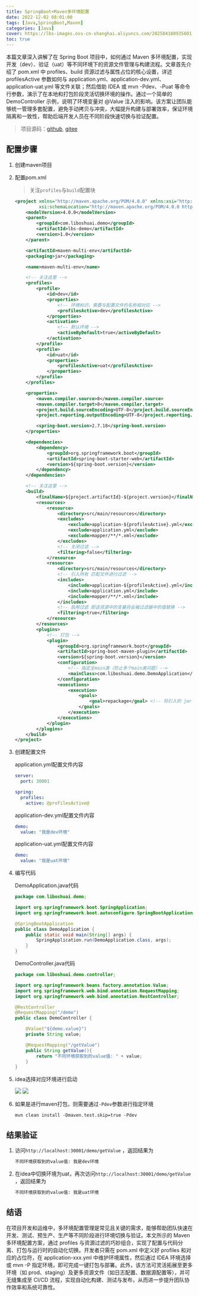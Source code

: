```yaml
---
title: SpringBoot+Maven多环境配置
date: 2022-12-02 08:01:00
tags: [Java,SpringBoot,Maven]
categories: [Java]
cover: https://lbs-images.oss-cn-shanghai.aliyuncs.com/202504180935601.png
toc: true
---
```


本篇文章深入讲解了在 Spring Boot 项目中，如何通过 Maven 多环境配置，实现开发（dev）、验证（uat）等不同环境下的资源文件管理与构建流程。文章首先介绍了 pom.xml 中 profiles、build 资源过滤与属性占位的核心设置，详述 profilesActive 参数如何与 application.yml、application-dev.yml、application-uat.yml 等文件关联；然后借助 IDEA 或 mvn -Pdev、-Puat 等命令行参数，演示了在本地和打包阶段灵活切换环境的操作。通过一个简单的 DemoController 示例，说明了环境变量对 @Value 注入的影响。该方案让团队能够统一管理多套配置，避免手动拷贝与冲突，大幅提升构建与部署效率，保证环境隔离和一致性，帮助后端开发人员在不同阶段快速切换与验证配置。

<!-- more -->

> 项目源码：[github](https://github.com/liboshuai01/lbs-demo/tree/master/maven-multi-env), [gitee](https://gitee.com/liboshuai01/lbs-demo/tree/master/maven-multi-env)

## 配置步骤

1. 创建maven项目

2. 配置pom.xml
    > 关注`profiles`与`build`配置块

    ```xml
    <project xmlns="http://maven.apache.org/POM/4.0.0" xmlns:xsi="http://www.w3.org/2001/XMLSchema-instance"
             xsi:schemaLocation="http://maven.apache.org/POM/4.0.0 http://maven.apache.org/xsd/maven-4.0.0.xsd">
        <modelVersion>4.0.0</modelVersion>
        <parent>
            <groupId>com.liboshuai.demo</groupId>
            <artifactId>lbs-demo</artifactId>
            <version>1.0</version>
        </parent>
    
        <artifactId>maven-multi-env</artifactId>
        <packaging>jar</packaging>
    
        <name>maven-multi-env</name>
    
        <!-- 关注这里 -->
        <profiles>
            <profile>
                <id>dev</id>
                <properties>
                    <!-- 环境标识，需要与配置文件的名称相对应 -->
                    <profilesActive>dev</profilesActive>
                </properties>
                <activation>
                    <!-- 默认环境 -->
                    <activeByDefault>true</activeByDefault>
                </activation>
            </profile>
            <profile>
                <id>uat</id>
                <properties>
                    <profilesActive>uat</profilesActive>
                </properties>
            </profile>
        </profiles>
    
        <properties>
            <maven.compiler.source>8</maven.compiler.source>
            <maven.compiler.target>8</maven.compiler.target>
            <project.build.sourceEncoding>UTF-8</project.build.sourceEncoding>
            <project.reporting.outputEncoding>UTF-8</project.reporting.outputEncoding>
    
            <spring-boot.version>2.7.18</spring-boot.version>
        </properties>
    
        <dependencies>
            <dependency>
                <groupId>org.springframework.boot</groupId>
                <artifactId>spring-boot-starter-web</artifactId>
                <version>${spring-boot.version}</version>
            </dependency>
        </dependencies>
    
        <!-- 关注这里 -->
        <build>
            <finalName>${project.artifactId}-${project.version}</finalName>
            <resources>
                <resource>
                    <directory>src/main/resources</directory>
                    <excludes>
                        <exclude>application-${profilesActive}.yml</exclude>
                        <exclude>application.yml</exclude>
                        <exclude>mapper/**/*.xml</exclude>
                    </excludes>
                    <!-- 关闭过滤 -->
                    <filtering>false</filtering>
                </resource>
                <resource>
                    <directory>src/main/resources</directory>
                    <!-- 引入所有 匹配文件进行过滤 -->
                    <includes>
                        <include>application-${profilesActive}.yml</include>
                        <include>application.yml</include>
                        <include>mapper/**/*.xml</include>
                    </includes>
                    <!-- 启用过滤 即该资源中的变量将会被过滤器中的值替换 -->
                    <filtering>true</filtering>
                </resource>
            </resources>
            <plugins>
                <!-- 打包 -->
                <plugin>
                    <groupId>org.springframework.boot</groupId>
                    <artifactId>spring-boot-maven-plugin</artifactId>
                    <version>${spring-boot.version}</version>
                    <configuration>
                        <!-- 指定主main类（防止多个main类问题）-->
                        <mainClass>com.liboshuai.demo.DemoApplication</mainClass>
                    </configuration>
                    <executions>
                        <execution>
                            <goals>
                                <goal>repackage</goal> <!-- 将引入的 jar 打入其中 -->
                            </goals>
                        </execution>
                    </executions>
                </plugin>
            </plugins>
        </build>
    </project>
    ```
   
3. 创建配置文件

    application.yml配置文件内容
    ```yml
    server:
      port: 30001
    
    spring:
      profiles:
        active: @profilesActive@
    ```
   
    application-dev.yml配置文件内容
    ```yml
    demo:
      value: "我是dev环境"
    ```
    
    application-uat.yml配置文件内容
    ```yml
    demo:
      value: "我是uat环境"
    ```
   
4. 编写代码
    
    DemoApplication.java代码
    ```java
    package com.liboshuai.demo;
    
    import org.springframework.boot.SpringApplication;
    import org.springframework.boot.autoconfigure.SpringBootApplication;
    
    @SpringBootApplication
    public class DemoApplication {
        public static void main(String[] args) {
            SpringApplication.run(DemoApplication.class, args);
        }
    }
    ```
    
    DemoController.java代码
    ```java
    package com.liboshuai.demo.controller;
    
    import org.springframework.beans.factory.annotation.Value;
    import org.springframework.web.bind.annotation.RequestMapping;
    import org.springframework.web.bind.annotation.RestController;
    
    @RestController
    @RequestMapping("/demo")
    public class DemoController {
    
        @Value("${demo.value}")
        private String value;
    
        @RequestMapping("/getValue")
        public String getValue(){
            return "不同环境获取到的value值: " + value;
        }
    }
    ```

5. idea选择对应环境进行启动

    ![](https://lbs-images.oss-cn-shanghai.aliyuncs.com/202504180947482.png)
    ![](https://lbs-images.oss-cn-shanghai.aliyuncs.com/202504180948853.png)

6. 如果是进行maven打包，则需要通过`-Pdev`参数进行指定环境

    ```shell
    mvn clean install -Dmaven.test.skip=true -Pdev
    ```

## 结果验证

1. 访问`http://localhost:30001/demo/getValue` ，返回结果为

    ```txt
    不同环境获取到的value值: 我是dev环境
    ```
   
2. 在idea中切换环境为uat，再次访问`http://localhost:30001/demo/getValue` ，返回结果为

    ```txt
    不同环境获取到的value值: 我是uat环境
    ```

## 结语

在项目开发和运维中，多环境配置管理是常见且关键的需求，能够帮助团队快速在开发、测试、预生产、生产等不同阶段进行环境切换与验证。本文所示的 Maven 多环境配置方案，通过 profiles 与资源过滤的巧妙组合，实现了配置与代码分离、打包与运行时的自动化切换。开发者只需在 pom.xml 中定义好 profiles 和对应的占位符，在 application-xxx.yml 中维护环境属性，然后通过 IDEA 环境选择或 mvn -P 指定环境，即可完成一键打包与部署。此外，该方法可灵活拓展至更多环境（如 prod、staging）及更多资源文件（如日志配置、数据源配置等），并可无缝集成至 CI/CD 流程，实现自动化构建、测试与发布，从而进一步提升团队协作效率和系统可靠性。